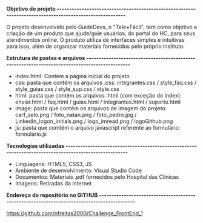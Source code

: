 **Objetivo do projeto --------------------------------------------------------------------------------------------------------**

O projeto desenvolvido pelo GuideDevs, o "Tele+Fácil", tem como objetivo a criação de um produto que ajude/guie usuários, do portal do HC,
para seus atendimentos online. O produto utiliza de interfaces simples e intuitivas para isso, além de organizar materiais fornecidos pelo 
próprio instituto.

**Estrutura de pastas e arquivos ----------------------------------------------------------------------------------------------**

+ index.html: Contém a página inicial do projeto
+ css: pasta que contém os arquivos .css: integrantes.css / style_faq.css / style_guias.css / style_sup.css / style.css
+ html: pasta que contém os arquivos .html (com exceção do index): enviar.html / faq.html / guias.html / integrantes.html / suporte.html
+ image: pasta que contém os arquivos de imagem do projeto: carf_selo.png / foto_natan.png / foto_pedro.jpg / LinkedIn_logon_initials.png / logo_imread.png / logoGithub.png
+ js: pasta que comtém o arquivo javascript referente ao formulário: formulario.js

**Tecnologias utilizadas ------------------------------------------------------------------------------------------------------**

+ Linguagens: HTML5, CSS3, JS
+ Ambiente de desenvolvimento: Visual Studio Code
+ Documentos: Materiais .pdf fornecidos pelo Hospital das Clínicas
+ Imagens: Retiradas da internet

**Endereço do repositório no GITHUB -------------------------------------------------------------------------------------------**

https://github.com/nfreitas2000/Challenge_FrontEnd_1
